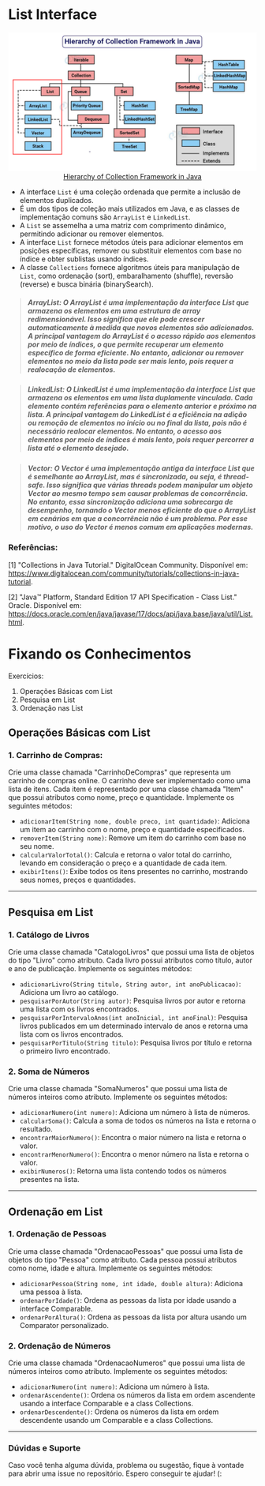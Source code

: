# List Interface

<p align="center">
<img src="../../assets/images/list-interface-hierarchy.png" alt="List interface hierarchy Java"><br>
<a href="https://data-flair.training/blogs/collection-framework-in-java/">Hierarchy of Collection Framework in Java </a>
</p>

- A interface <code>List</code> é uma coleção ordenada que permite a inclusão de elementos duplicados.
- É um dos tipos de coleção mais utilizados em Java, e as classes de implementação comuns são <code>ArrayList</code> e <code>LinkedList</code>.
- A <code>List</code> se assemelha a uma matriz com comprimento dinâmico, permitindo adicionar ou remover elementos.
- A interface <code>List</code> fornece métodos úteis para adicionar elementos em posições específicas, remover ou substituir elementos com base no índice e obter sublistas usando índices.
- A classe <code>Collections</code> fornece algoritmos úteis para manipulação de <code>List</code>, como ordenação (sort), embaralhamento (shuffle), reversão (reverse) e busca binária (binarySearch).

> ##### *ArrayList*: O ArrayList é uma implementação da interface List que armazena os elementos em uma estrutura de array redimensionável. Isso significa que ele pode crescer automaticamente à medida que novos elementos são adicionados. A principal vantagem do ArrayList é o acesso rápido aos elementos por meio de índices, o que permite recuperar um elemento específico de forma eficiente. No entanto, adicionar ou remover elementos no meio da lista pode ser mais lento, pois requer a realocação de elementos.

> ##### *LinkedList*: O LinkedList é uma implementação da interface List que armazena os elementos em uma lista duplamente vinculada. Cada elemento contém referências para o elemento anterior e próximo na lista. A principal vantagem do LinkedList é a eficiência na adição ou remoção de elementos no início ou no final da lista, pois não é necessário realocar elementos. No entanto, o acesso aos elementos por meio de índices é mais lento, pois requer percorrer a lista até o elemento desejado.

> ##### *Vector*: O Vector é uma implementação antiga da interface List que é semelhante ao ArrayList, mas é sincronizada, ou seja, é thread-safe. Isso significa que várias threads podem manipular um objeto Vector ao mesmo tempo sem causar problemas de concorrência. No entanto, essa sincronização adiciona uma sobrecarga de desempenho, tornando o Vector menos eficiente do que o ArrayList em cenários em que a concorrência não é um problema. Por esse motivo, o uso do Vector é menos comum em aplicações modernas.

### Referências:

[1] "Collections in Java Tutorial." DigitalOcean Community. Disponível em: https://www.digitalocean.com/community/tutorials/collections-in-java-tutorial.

[2] "Java™ Platform, Standard Edition 17 API Specification - Class List." Oracle. Disponível em: https://docs.oracle.com/en/java/javase/17/docs/api/java.base/java/util/List.html.

# Fixando os Conhecimentos

Exercícios:

1. Operações Básicas com List
2. Pesquisa em List
3. Ordenação nas List

## Operações Básicas com List

### 1. Carrinho de Compras:

<p>Crie uma classe chamada "CarrinhoDeCompras" que representa um carrinho de compras online. O carrinho deve ser implementado como uma lista de itens. Cada item é representado por uma classe chamada "Item" que possui atributos como nome, preço e quantidade. Implemente os seguintes métodos:

- `adicionarItem(String nome, double preco, int quantidade)`: Adiciona um item ao carrinho com o nome, preço e quantidade especificados.
- `removerItem(String nome)`: Remove um item do carrinho com base no seu nome.
- `calcularValorTotal()`: Calcula e retorna o valor total do carrinho, levando em consideração o preço e a quantidade de cada item.
- `exibirItens()`: Exibe todos os itens presentes no carrinho, mostrando seus nomes, preços e quantidades.
</p>

----

## Pesquisa em List

### 1. Catálogo de Livros

<p>Crie uma classe chamada "CatalogoLivros" que possui uma lista de objetos do tipo "Livro" como atributo. Cada livro possui atributos como título, autor e ano de publicação. Implemente os seguintes métodos:

- `adicionarLivro(String titulo, String autor, int anoPublicacao)`: Adiciona um livro ao catálogo.
- `pesquisarPorAutor(String autor)`: Pesquisa livros por autor e retorna uma lista com os livros encontrados.
- `pesquisarPorIntervaloAnos(int anoInicial, int anoFinal)`: Pesquisa livros publicados em um determinado intervalo de anos e retorna uma lista com os livros encontrados.
- `pesquisarPorTitulo(String titulo)`: Pesquisa livros por título e retorna o primeiro livro encontrado.
</p>

### 2. Soma de Números

<p>Crie uma classe chamada "SomaNumeros" que possui uma lista de números inteiros como atributo. Implemente os seguintes métodos:

- `adicionarNumero(int numero)`: Adiciona um número à lista de números.
- `calcularSoma()`: Calcula a soma de todos os números na lista e retorna o resultado.
- `encontrarMaiorNumero()`: Encontra o maior número na lista e retorna o valor.
- `encontrarMenorNumero()`: Encontra o menor número na lista e retorna o valor.
- `exibirNumeros()`: Retorna uma lista contendo todos os números presentes na lista.

-------

## Ordenação em List

### 1. Ordenação de Pessoas

<p>Crie uma classe chamada "OrdenacaoPessoas" que possui uma lista de objetos do tipo "Pessoa" como atributo. Cada pessoa possui atributos como nome, idade e altura. Implemente os seguintes métodos:

- `adicionarPessoa(String nome, int idade, double altura)`: Adiciona uma pessoa à lista.
- `ordenarPorIdade()`: Ordena as pessoas da lista por idade usando a interface Comparable.
- `ordenarPorAltura()`: Ordena as pessoas da lista por altura usando um Comparator personalizado.
</p>

### 2. Ordenação de Números

<p>Crie uma classe chamada "OrdenacaoNumeros" que possui uma lista de números inteiros como atributo. Implemente os seguintes métodos:

- `adicionarNumero(int numero)`: Adiciona um número à lista.
- `ordenarAscendente()`: Ordena os números da lista em ordem ascendente usando a interface Comparable e a class Collections.
- `ordenarDescendente()`: Ordena os números da lista em ordem descendente usando um Comparable e a class Collections.
</p>

---
### Dúvidas e Suporte

Caso você tenha alguma dúvida, problema ou sugestão, fique à vontade para abrir uma issue no repositório. Espero conseguir te ajudar! (: